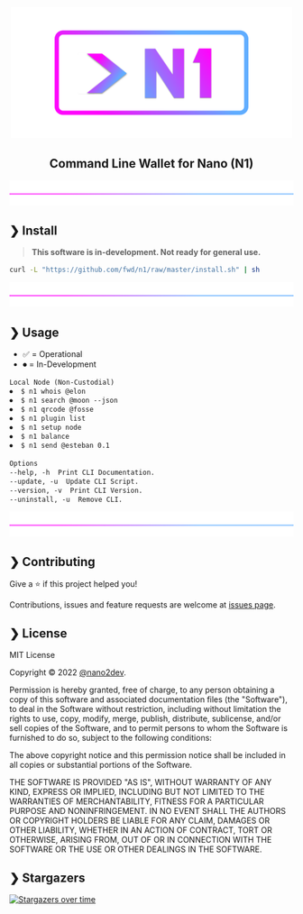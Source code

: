<p align="center">
  <img src="https://github.com/fwd/n1/raw/master/.github/banner.png" alt="Prompts" width="500" />
</p>

<h2 align="center">Command Line Wallet for Nano (N1)</h2>

![line](https://github.com/fwd/n1/raw/master/.github/line.png)

## ❯ Install

> **This software is in-development. Not ready for general use.**

```bash
curl -L "https://github.com/fwd/n1/raw/master/install.sh" | sh
```

![line](https://github.com/fwd/n1/raw/master/.github/line.png)

## ❯ Usage

- ✅ = Operational
- ⏺ = In-Development

```
Local Node (Non-Custodial)
⏺  $ n1 whois @elon
⏺  $ n1 search @moon --json
⏺  $ n1 qrcode @fosse
⏺  $ n1 plugin list
⏺  $ n1 setup node
⏺  $ n1 balance
⏺  $ n1 send @esteban 0.1

Options
--help, -h  Print CLI Documentation.
--update, -u  Update CLI Script.
--version, -v  Print CLI Version.
--uninstall, -u  Remove CLI.
```

![line](https://github.com/fwd/n1/raw/master/.github/line.png)

## ❯ Contributing

Give a ⭐️ if this project helped you!

Contributions, issues and feature requests are welcome at [issues page](https://github.com/fwd/n1/issues).

## ❯ License

MIT License

Copyright © 2022 [@nano2dev](https://twitter.com/nano2dev).

Permission is hereby granted, free of charge, to any person obtaining a copy
of this software and associated documentation files (the "Software"), to deal
in the Software without restriction, including without limitation the rights
to use, copy, modify, merge, publish, distribute, sublicense, and/or sell
copies of the Software, and to permit persons to whom the Software is
furnished to do so, subject to the following conditions:

The above copyright notice and this permission notice shall be included in all
copies or substantial portions of the Software.

THE SOFTWARE IS PROVIDED "AS IS", WITHOUT WARRANTY OF ANY KIND, EXPRESS OR
IMPLIED, INCLUDING BUT NOT LIMITED TO THE WARRANTIES OF MERCHANTABILITY,
FITNESS FOR A PARTICULAR PURPOSE AND NONINFRINGEMENT. IN NO EVENT SHALL THE
AUTHORS OR COPYRIGHT HOLDERS BE LIABLE FOR ANY CLAIM, DAMAGES OR OTHER
LIABILITY, WHETHER IN AN ACTION OF CONTRACT, TORT OR OTHERWISE, ARISING FROM,
OUT OF OR IN CONNECTION WITH THE SOFTWARE OR THE USE OR OTHER DEALINGS IN THE
SOFTWARE.

## ❯ Stargazers

[![Stargazers over time](https://starchart.cc/fwd/n1.svg)](https://github.com/fwd/n1)
